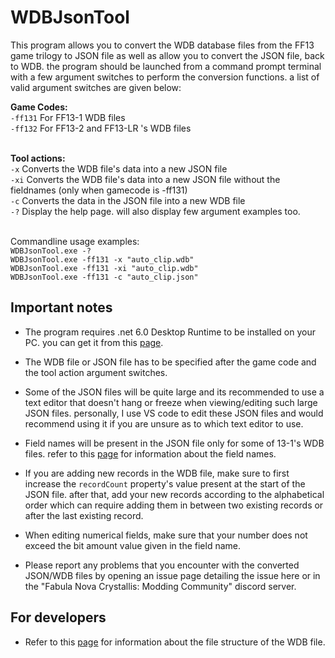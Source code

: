 # WDBJsonTool

This program allows you to convert the WDB database files from the FF13 game trilogy to JSON file as well as allow you to convert the JSON file, back to WDB. the program should be launched from a command prompt terminal with a few argument switches to perform the conversion functions. a list of valid argument switches are given below:

**Game Codes:**
<br>``-ff131`` For FF13-1 WDB files
<br>``-ff132`` For FF13-2 and FF13-LR 's WDB files

<br>**Tool actions:**
<br>``-x`` Converts the WDB file's data into a new JSON file
<br>``-xi`` Converts the WDB file's data into a new JSON file without the fieldnames (only when gamecode is -ff131)
<br>``-c`` Converts the data in the JSON file into a new WDB file
<br>``-?`` Display the help page. will also display few argument examples too.

<br>Commandline usage examples:
<br>``WDBJsonTool.exe -? ``
<br>``WDBJsonTool.exe -ff131 -x "auto_clip.wdb" ``
<br>``WDBJsonTool.exe -ff131 -xi "auto_clip.wdb" ``
<br>``WDBJsonTool.exe -ff131 -c "auto_clip.json" ``

## Important notes
- The program requires .net 6.0 Desktop Runtime to be installed on your PC. you can get it from this [page](https://dotnet.microsoft.com/en-us/download/dotnet/6.0).

- The WDB file or JSON file has to be specified after the game code and the tool action argument switches.

- Some of the JSON files will be quite large and its recommended to use a text editor that doesn't hang or freeze when viewing/editing such large JSON files. personally, I use VS code to edit these JSON files and would recommend using it if you are unsure as to which text editor to use.

- Field names will be present in the JSON file only for some of 13-1's WDB files. refer to this [page](https://github.com/LR-Research-Team/Datalog/wiki/WDB-Field-Names) for information about the field names.

- If you are adding new records in the WDB file, make sure to first increase the `recordCount` property's value present at the start of the JSON file. after that, add your new records according to the alphabetical order which can require adding them in between two existing records or after the last existing record.

- When editing numerical fields, make sure that your number does not exceed the bit amount value given in the field name.

- Please report any problems that you encounter with the converted JSON/WDB files by opening an issue page detailing the issue here or in the "Fabula Nova Crystallis: Modding Community" discord server.

## For developers
- Refer to this [page](https://github.com/LR-Research-Team/Datalog/wiki/WDB) for information about the file structure of the WDB file.
